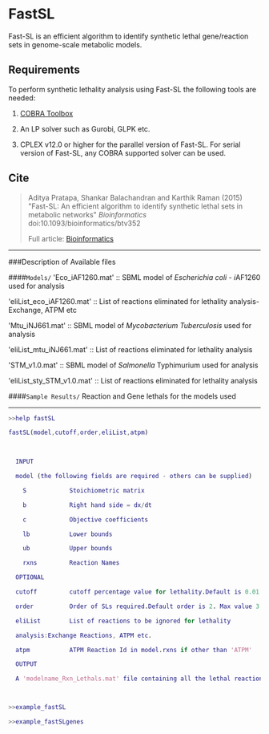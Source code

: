 # FastSL
Fast-SL is an efficient algorithm to identify synthetic lethal gene/reaction sets in  genome-scale metabolic models.

## Requirements
To perform synthetic lethality analysis using Fast-SL the following tools are needed:

1. [COBRA Toolbox](http://opencobra.github.io/cobratoolbox/)

2. An LP solver such as Gurobi, GLPK etc.

3. CPLEX v12.0 or higher for the parallel version of Fast-SL. For serial version of Fast-SL, any COBRA supported solver can be used.

## Cite
>Aditya Pratapa, Shankar Balachandran and Karthik Raman (2015) "Fast-SL: An efficient algorithm to identify synthetic lethal sets in metabolic networks" _Bioinformatics_ doi:10.1093/bioinformatics/btv352
>
>Full article: [Bioinformatics](http://bioinformatics.oxfordjournals.org/content/early/2015/06/16/bioinformatics.btv352.short)

__________________________________________________________________________

###Description of Available files

####`Models/`
'Eco_iAF1260.mat' :: SBML model of *Escherichia coli* - *i*AF1260 used for analysis 

'eliList_eco_iAF1260.mat' :: List of reactions eliminated for lethality analysis- Exchange, ATPM etc

'Mtu_iNJ661.mat' :: SBML model of *Mycobacterium Tuberculosis* used for analysis 

'eliList_mtu_iNJ661.mat' :: List of reactions eliminated for lethality analysis

'STM_v1.0.mat' :: SBML model of *Salmonella* Typhimurium used for analysis 

'eliList_sty_STM_v1.0.mat' :: List of reactions eliminated for lethality analysis

####`Sample Results/`
Reaction and Gene lethals for the models used

__________________________________________________________________________

```Matlab
>>help fastSL

fastSL(model,cutoff,order,eliList,atpm) 

  

  INPUT

  model (the following fields are required - others can be supplied)       

    S            Stoichiometric matrix

    b            Right hand side = dx/dt

    c            Objective coefficients

    lb           Lower bounds

    ub           Upper bounds

    rxns         Reaction Names

  OPTIONAL

  cutoff         cutoff percentage value for lethality.Default is 0.01.

  order          Order of SLs required.Default order is 2. Max value 3.

  eliList        List of reactions to be ignored for lethality

  analysis:Exchange Reactions, ATPM etc.

  atpm           ATPM Reaction Id in model.rxns if other than 'ATPM'

  OUTPUT

  A 'modelname_Rxn_Lethals.mat' file containing all the lethal reaction sets of the order specified



>>example_fastSL

>>example_fastSLgenes
```
